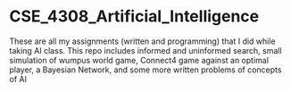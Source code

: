 # CSE_4308_Artificial_Intelligence
These are all my assignments (written and programming) that I did while taking AI class. This repo includes informed and uninformed search, small simulation of wumpus world game, Connect4 game against an optimal player, a Bayesian Network, and some more written problems of concepts of AI
